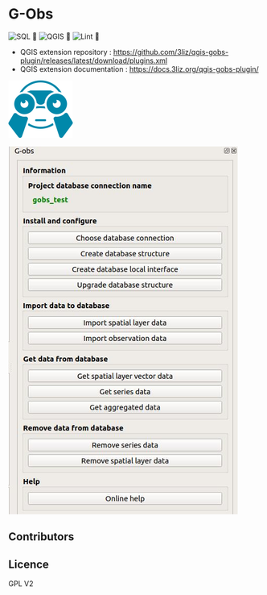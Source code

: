 # G-Obs

![SQL 🎳](https://github.com/3liz/qgis-gobs-plugin/workflows/SQL%20%F0%9F%8E%B3/badge.svg)  ![QGIS 🎳](https://github.com/3liz/qgis-gobs-plugin/workflows/QGIS%20%F0%9F%8E%B3/badge.svg)  ![Lint 🎳](https://github.com/3liz/qgis-gobs-plugin/workflows/Lint%20%F0%9F%8E%B3/badge.svg)

* QGIS extension repository : https://github.com/3liz/qgis-gobs-plugin/releases/latest/download/plugins.xml
* QGIS extension documentation : https://docs.3liz.org/qgis-gobs-plugin/

![G-Obs](gobs/resources/icons/icon.png)

![Preview](docs/media/gobs_dock.jpg)

## Contributors

## Licence

GPL V2
